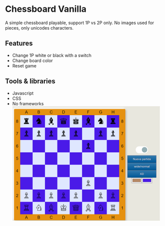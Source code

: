 # Chessboard Vanilla
A simple chessboard playable, support 1P vs 2P only. No images used for pieces, only unicodes characters.
## Features
- Change 1P white or black with a switch
- Change board color
- Reset game
## Tools & libraries
- Javascript
- CSS
- No frameworks
![Preview Image](preview.png)
